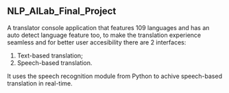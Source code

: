 ## NLP_AILab_Final_Project
A translator console application that features 109 languages and has an auto detect language feature too, to make the translation experience seamless and for better user accesibility there are 2 interfaces:
1. Text-based translation;
2. Speech-based translation.

It uses the speech recognition module from Python to achive speech-based translation in real-time.

